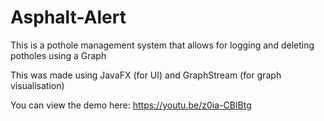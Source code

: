 # Asphalt-Alert
This is a pothole management system that allows for logging and deleting potholes using a Graph

This was made using JavaFX (for UI) and GraphStream (for graph visualisation)

You can view the demo here: https://youtu.be/z0ia-CBIBtg
